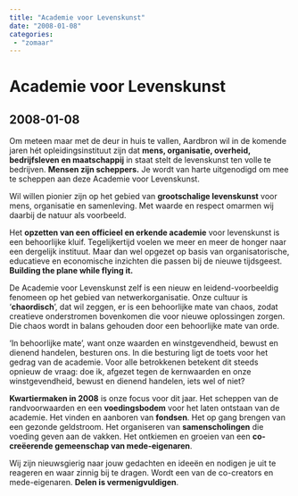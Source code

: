 ```yaml
---
title: "Academie voor Levenskunst"
date: "2008-01-08"
categories:
 - "zomaar"
---
```


# Academie voor Levenskunst
## 2008-01-08

Om meteen maar met de deur in huis te vallen, Aardbron wil in de komende jaren hét opleidingsinstituut zijn dat **mens, organisatie, overheid, bedrijfsleven en maatschappij** in staat stelt de levenskunst ten volle te bedrijven. **Mensen zijn scheppers.** Je wordt van harte uitgenodigd om mee te scheppen aan deze Academie voor Levenskunst.

Wil willen pionier zijn op het gebied van **grootschalige levenskunst** voor mens, organisatie en samenleving. Met waarde en respect omarmen wij daarbij de natuur als voorbeeld.

Het **opzetten van een officieel en erkende academie** voor levenskunst is een behoorlijke kluif. Tegelijkertijd voelen we meer en meer de honger naar een dergelijk instituut. Maar dan wel opgezet op basis van organisatorische, educatieve en economische inzichten die passen bij de nieuwe tijdsgeest. **Building the plane while flying it.**

De Academie voor Levenskunst zelf is een nieuw en leidend-voorbeeldig fenomeen op het gebied van netwerkorganisatie. Onze cultuur is ‘**chaordisch**’, dat wil zeggen, er is een behoorlijke mate van chaos, zodat creatieve onderstromen bovenkomen die voor nieuwe oplossingen zorgen. Die chaos wordt in balans gehouden door een behoorlijke mate van orde.

‘In behoorlijke mate’, want onze waarden en winstgevendheid, bewust en dienend handelen, besturen ons. In die besturing ligt de toets voor het gedrag van de academie. Voor alle betrokkenen betekent dit steeds opnieuw de vraag: doe ik, afgezet tegen de kernwaarden en onze winstgevendheid, bewust en dienend handelen, iets wel of niet?

**Kwartiermaken in 2008** is onze focus voor dit jaar. Het scheppen van de randvoorwaarden en een **voedingsbodem** voor het laten ontstaan van de academie. Het vinden en aanboren van **fondsen**. Het op gang brengen van een gezonde geldstroom. Het organiseren van **samenscholingen** die voeding geven aan de vakken. Het ontkiemen en groeien van een **co-creëerende gemeenschap van mede-eigenaren**.

Wij zijn nieuwsgierig naar jouw gedachten en ideeën en nodigen je uit te reageren en waar zinnig bij te dragen. Wordt een van de co-creators en mede-eigenaren. **Delen is vermenigvuldigen**.